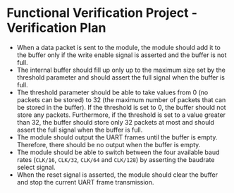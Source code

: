 # Functional Verification Project - Verification Plan

- When a data packet is sent to the module, the module should add it to the buffer only if the write enable signal is asserted and the buffer is not full.
- The internal buffer should fill up only up to the maximum size set by the threshold parameter and should assert the full signal when the buffer is full.
- The threshold parameter should be able to take values from 0 (no packets can be stored) to 32 (the maximum number of packets that can be stored in the buffer). If the threshold is set to 0, the buffer should not store any packets. Furthermore, if the threshold is set to a value greater than 32, the buffer should store only 32 packets at most and should assert the full signal when the buffer is full.
- The module should output the UART frames until the buffer is empty. Therefore, there should be no output when the buffer is empty.
- The module should be able to switch between the four available baud rates (`CLK/16`, `CLK/32`, `CLK/64` and `CLK/128`) by asserting the baudrate select signal.
- When the reset signal is asserted, the module should clear the buffer and stop the current UART frame transmission.
